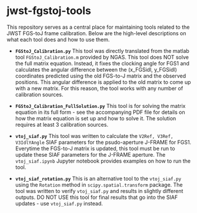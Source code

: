 # jwst-fgstoj-tools
This repository serves as a central place for maintaining tools related to the JWST FGS-toJ frame calibration. Below are the high-level descriptions on what each tool does and how to use them.



- **`FGStoJ_Calibration.py`**
This tool was directly translated from the matlab tool `FGStoJ_Calibration.m` provided by NGAS. This tool does NOT solve the full matrix equation. Instead, it fixes the clocking angle for FGS1 and calculates the angular difference between the (x_FGSidl, y_FGSidl) coordinates predicted using the old FGS-to-J matrix and the observed positions. This angular difference is applied to the old matrix to come up with a new matrix. For this reason, the tool works with any number of calibration sources.

- **`FGStoJ_Calibration_FullSolution.py`**
This tool is for solving the matrix equation in its full form - see the accompanying PDF file for details on how the matrix equation is set up and how to solve it. The solution requires at least 3 calibration sources.

- **`vtoj_siaf.py`**
This tool was written to calculate the `V2Ref, V3Ref, V3IdlYAngle` SIAF parameters for the psudo-aperture J-FRAME for FGS1. Everytime the FGS-to-J matrix is updated, this tool must be run to update these SIAF parameters for the J-FRAME aperture. The `vtoj_siaf.ipynb` Jupyter notebook provides examples on how to run the tool.

- **`vtoj_siaf_rotation.py`**
This is an alternative tool to the `vtoj_siaf.py` using the `Rotation` method in `scipy.spatial.transform` package. The tool was written to verify `vtoj_siaf.py` and results in slightly different outputs. DO NOT USE this tool for final results that go into the SIAF updates - use `vtoj_siaf.py` instead.
